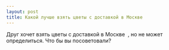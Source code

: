 ```yaml
---
layout: post 
title: Какой лучше взять цветы с доставкой в Москве ‌‌ 
--- 
```

Друг хочет взять цветы с доставкой в Москве ‌‌ , но не может определиться. Что бы вы посоветовали?